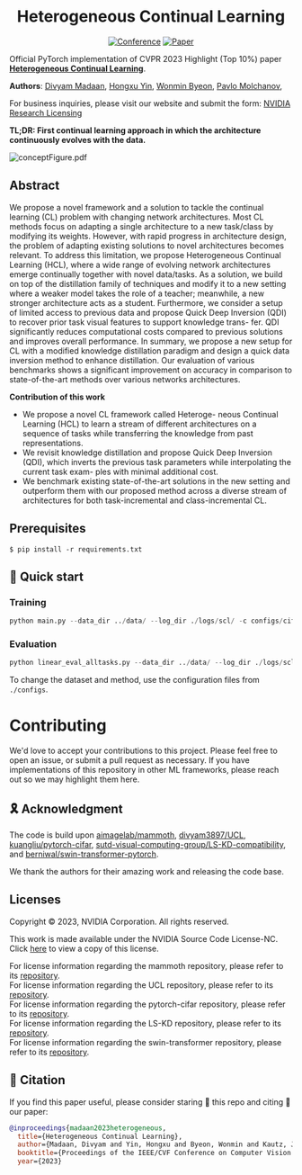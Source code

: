 <div align="center">

# Heterogeneous Continual Learning
[![Conference](http://img.shields.io/badge/CVPR-2023(Highlight)-FFD93D.svg)](https://cvpr.thecvf.com/)
[![Paper](http://img.shields.io/badge/Paper-arxiv.2303.14369-FF6B6B.svg)](https://arxiv.org/abs/2306.08593)
</div>

Official PyTorch implementation of CVPR 2023 Highlight (Top 10%) paper [**Heterogeneous Continual Learning**](https://arxiv.org/abs/2306.08593).

**Authors**: [Divyam Madaan](https://dmadaan.com/),  [Hongxu Yin](https://hongxu-yin.github.i), [Wonmin Byeon](https://wonmin-byeon.github.i), [Pavlo Molchanov](https://research.nvidia.com/person/pavlo-molchano),

For business inquiries, please visit our website and submit the form: [NVIDIA Research Licensing](https://www.nvidia.com/en-us/research/inquiries/)

**TL;DR: First continual learning approach in which the architecture continuously evolves with the data.**

![conceptFigure.pdf](https://github.com/NVlabs/HCL/blob/main/assets/concept_figure.png)


## Abstract
We propose a novel framework and a solution to tackle
the continual learning (CL) problem with changing network
architectures. Most CL methods focus on adapting a single
architecture to a new task/class by modifying its weights.
However, with rapid progress in architecture design, the
problem of adapting existing solutions to novel architectures
becomes relevant. To address this limitation, we propose
Heterogeneous Continual Learning (HCL), where a wide
range of evolving network architectures emerge continually
together with novel data/tasks. As a solution, we build on
top of the distillation family of techniques and modify it
to a new setting where a weaker model takes the role of a
teacher; meanwhile, a new stronger architecture acts as a
student. Furthermore, we consider a setup of limited access
to previous data and propose Quick Deep Inversion (QDI) to
recover prior task visual features to support knowledge trans-
fer. QDI significantly reduces computational costs compared
to previous solutions and improves overall performance. In
summary, we propose a new setup for CL with a modified
knowledge distillation paradigm and design a quick data
inversion method to enhance distillation. Our evaluation
of various benchmarks shows a significant improvement on
accuracy in comparison to state-of-the-art methods over
various networks architectures.

__Contribution of this work__

- We propose a novel CL framework called Heteroge-
  neous Continual Learning (HCL) to learn a stream of
  different architectures on a sequence of tasks while
  transferring the knowledge from past representations.
- We revisit knowledge distillation and propose Quick
  Deep Inversion (QDI), which inverts the previous task
  parameters while interpolating the current task exam-
  ples with minimal additional cost.
- We benchmark existing state-of-the-art solutions in the
  new setting and outperform them with our proposed
  method across a diverse stream of architectures for both
  task-incremental and class-incremental CL.

## Prerequisites

```
$ pip install -r requirements.txt
```

## 🚀 Quick start

### Training 

```python
python main.py --data_dir ../data/ --log_dir ./logs/scl/ -c configs/cifar10/distil.yaml --ckpt_dir ./checkpoints/c10/scl/distil/ --hide_progress --cl_default --validation --hcl

```

### Evaluation

```python
python linear_eval_alltasks.py --data_dir ../data/ --log_dir ./logs/scl/ -c configs/cifar10/distil.yaml --ckpt_dir ./checkpoints/c10/scl/distil/ --hide_progress --cl_default --hcl

```


To change the dataset and method, use the configuration files from `./configs`.

# Contributing

We'd love to accept your contributions to this project. Please feel free to open an issue, or submit a pull request as necessary. If you have implementations of this repository in other ML frameworks, please reach out so we may highlight them here.

## 🎗️ Acknowledgment

The code is build upon [aimagelab/mammoth](https://github.com/aimagelab/mammoth), [divyam3897/UCL](https://github.com/divyam3897/UCL), [kuangliu/pytorch-cifar](https://github.com/kuangliu/pytorch-cifar/tree/master), [sutd-visual-computing-group/LS-KD-compatibility](https://github.com/sutd-visual-computing-group/LS-KD-compatibility), and [berniwal/swin-transformer-pytorch](https://github.com/berniwal/swin-transformer-pytorch).

We thank the authors for their amazing work and releasing the code base.


## Licenses

Copyright © 2023, NVIDIA Corporation. All rights reserved.

This work is made available under the NVIDIA Source Code License-NC. Click [here](LICENSE) to view a copy of this license.

For license information regarding the mammoth repository, please refer to its [repository](https://github.com/aimagelab/mammoth/blob/master/LICENSE).    
For license information regarding the UCL repository, please refer to its [repository](https://github.com/divyam3897/UCL/blob/main/LICENSE).   
For license information regarding the pytorch-cifar repository, please refer to its [repository](https://github.com/kuangliu/pytorch-cifar/blob/master/LICENSE).        
For license information regarding the LS-KD repository, please refer to its [repository](https://github.com/sutd-visual-computing-group/LS-KD-compatibility/blob/master/LICENSE).   
For license information regarding the swin-transformer repository, please refer to its [repository](https://github.com/berniwal/swin-transformer-pytorch/blob/master/LICENSE).   


## 📌 Citation

If you find this paper useful, please consider staring 🌟 this repo and citing 📑 our paper:

```bibtex
@inproceedings{madaan2023heterogeneous,
  title={Heterogeneous Continual Learning},
  author={Madaan, Divyam and Yin, Hongxu and Byeon, Wonmin and Kautz, Jan and Molchanov, Pavlo},
  booktitle={Proceedings of the IEEE/CVF Conference on Computer Vision and Pattern Recognition},
  year={2023}

```
